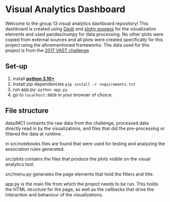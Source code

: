 # Visual Analytics Dashboard
Welcome to the group 13 visual analytics dashboard repository!
This dashboard is created using [Dash](https://dash.plotly.com/introduction) and [plotly express](https://plotly.com/python/plotly-express/) for the visualization elements and used pandas/numpy for data processing. No other plots were copied from external sources and all plots were created specifically for this project using the aforementioned frameworks. The data used for this project is from the [2017 VAST challenge](http://visualdata.wustl.edu/varepository/VAST%20Challenge%202017/challenges/Grand%20Challenge/)

## Set-up

1. install [**python 3.10+**](https://www.python.org/downloads/release/python-3100/)
2. Install pip dependencies 
`pip install -r requirements.txt`
3. run app.py: `python app.py`
4. go to `localhost:8050` in your browser of choice.


## File structure

data/MC1 containts the raw data from the challenge, processed data directly read in by the visualizations, and files that did the pre-processing or filtered the data at runtime.

in src/notebooks files are found that were used for testing and analyzing the association rules generated.

src/plots contains the files that produce the plots visible on the visual analytics tool.

src/menu.py generates the page elements that hold the filters and title.

app.py is the main file from which the project needs to be run. This holds the HTML structure for the page, as well as the callbacks that drive the interaction and behaviour of the visualizations.
